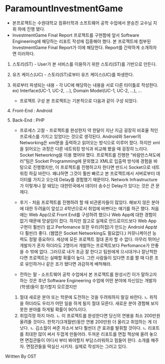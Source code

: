 # ParamountInvestmentGame
   - 본프로젝트는 수원대학교 컴퓨터학과 소프트웨어 공학 수업에서 문승진 교수님 지휘 하에 진행 됐다.
   - InvestmentGame Final Report
프로젝트를 구현함에 앞서 Software Engineering에 해당하는 리포트 작성에 집중해야 했다. 
본 프로젝트에 첨부된 InvestmentGame Final Report가 이에 해당한다. 
Report를 간략하게 소개하자면 이러하다. 
1. 스토리(ST) - User가 본 서비스를 이용하기 위한 스토리(ST)를 기반으로 만든다. 
2. 유즈 케이스(UC) - 스토리(ST)로부터 유즈 케이스(UC)를 파생한다. 
3. 위로부터 파생되는 내용 - 각 UC에 해당하는 내용을 서로 다른 타이틀로 작성한다. 
   ex) Interface(UC-1, UC-2, ...), Domain Model(UC-1, UC-2, ...), ...

   - 프로젝트 구성
본 프로젝트는 기본적으로 다음과 같이 구성 되었다. 
1. Front-End : Android
2. Back-End : PHP 

   - 프로세스 고찰 -
프로젝트를 완성한지 약 한달이 지난 지금 굉장히 비효율 적인 프로세스를 가지고 있었다는 것으로 생각된다. 
Android와 Server의 Networking은 xml문을 출력하고 읽어오는 방식으로 이루어 졌다. 
하지만 xml을 읽어오는 과정은 다른 네트워킹 방식과 비교해 봤을 때 굉장히 느리다. 
Socket Networking을 이용 했어야 했다. 
프로젝트를 진행한 "바람만스쳐도에러"팀은 Socket Programming에 문외했고 XML로 입출력 방식에 경험을 바탕으로 진행했지만, 
이 프로젝트를 진행하고자 한다면 반드시 Socket으로 네트워킹 하길 바란다. 
왜냐하면 그것이 훨씬 빠르고 본 프로젝트에서 서버로부터 데이터를 가지고 오는데 Delay를 경험했기 때문이다. 
Network Infrastructure가 이렇게나 잘 돼있는 대한민국에서 데이터 송수신 Delay가 있다는 것은 큰 문제다.

   - 후기 -
처음 프로젝트를 진행하려 할 때 비관론자들이 많았다. 
해보지 않은 분야에 대한 두려움이 앞섰고 4학년으로서 취업에 바쁘다는 얘기를 하곤 했다. 
처음에는 Web App으로 Front End를 구성하려 했으나 Web App에 대한 경험이 없기 때문에 망설임이 컸다. 
하지만 참고로 실제로 안드로이드보다 Web App 구현이 훨씬(!) 쉽고 Perfomance 또한 우리(허접)가 만드는 Android App보다 훨씬(!) 좋다.
(웹앱은 Socket Networking도 필요없다.) 
커뮤니케이션 능력도 정말 중요하다. 
세상에 모든 프로젝트 절대 혼자 할 수 없다. 
아무리 뛰어난 개발자가 혼자 하더라도 2명이서 개발하는 프로젝트보다 Perfomance가 안좋을 수 밖에 없다. 
그러므로 내가 조금 잘 한다고 팀원에게 으시대거나 잘난척한다면 프로젝트는 실패할 확률이 높다. 
그런 사람들이 있다면 조를 짤 때 다른 조로 유인하거나 같은 조가 됐다면 과감하게 배척해라.

   - 전하는 말 - 소프트웨어 공학 수업에서 본 프로젝트를 완성시킨 이가 말하고자 하는 것은 
후년 Software Engineering 수업에 어떤 분야에 자신있는 개발자(학생)들이 참가할지 모르겠지만 
	1. 절대 새로운 분야 또는 학문에 도전하는 것을 두려워하지 말길 바란다. 
	  ㄴ 취직을 하더라도 우리가 어떤 일을 하게 될지 절대 모른다. 새로운 분야 경험해 보지 못한 분야를 하게될 확률이 90%이다.
	2. 취업걱정 하지 마라. 
	ㄴ 이 프로젝트를 완성한다면 당신의 연봉을 최소 200만원 올려줄 것이다. 한학기(3개월반)동안 연봉 200만원 더 올리고 취업하는 게 더 낫다.
	ㄴ 김소월이 써준 자소서 보다 훨씬더 큰 효과를 발휘할 것이다. 
	ㄴ 리포트를 최대한 많이 써서 두껍게 만들어라. 두꺼운 리포트를 면접 책상에 올려 놓으면 면접관들이 어디서 부터 봐야할지 부담스러워하고 힘들어 한다. 소개를 해주자. 면접관들을 떡실신 시키자. 실제로 작성자는 그러고 있다.

Written By OST
